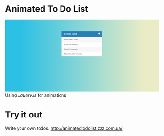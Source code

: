 # Animated To Do List 
![screenshot of ro do list](./doc/1screen.png)
Using *Jquery.js* for animations
# Try it out
Write your own todos.
http://animatedtodolist.zzz.com.ua/
